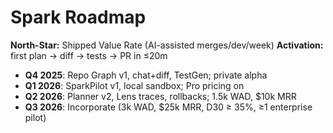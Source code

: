 # Spark Roadmap
**North-Star:** Shipped Value Rate (AI-assisted merges/dev/week)
**Activation:** first plan → diff → tests → PR in ≤20m

- **Q4 2025**: Repo Graph v1, chat+diff, TestGen; private alpha
- **Q1 2026**: SparkPilot v1, local sandbox; Pro pricing on
- **Q2 2026**: Planner v2, Lens traces, rollbacks; 1.5k WAD, $10k MRR
- **Q3 2026**: Incorporate (3k WAD, $25k MRR, D30 ≥ 35%, ≥1 enterprise pilot)
